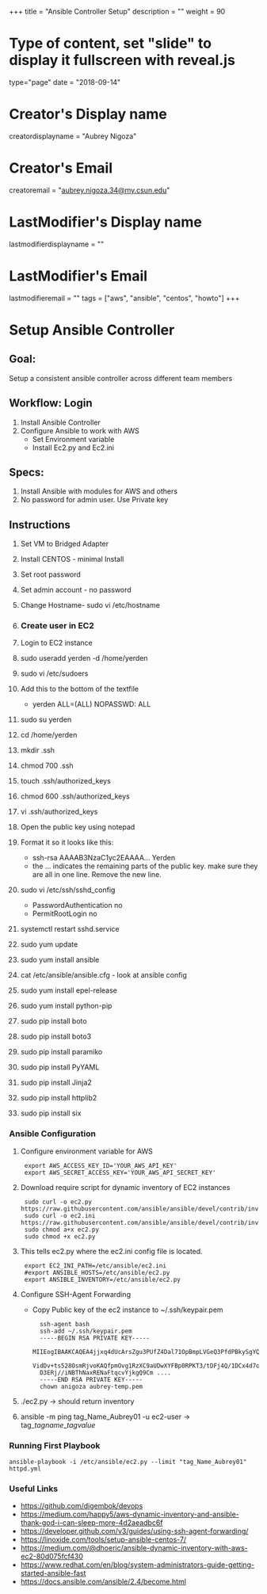 +++
title = "Ansible Controller Setup"
description = ""
weight = 90
# Type of content, set "slide" to display it fullscreen with reveal.js
type="page"
date = "2018-09-14"
# Creator's Display name
creatordisplayname = "Aubrey Nigoza"
# Creator's Email
creatoremail = "aubrey.nigoza.34@my.csun.edu"
# LastModifier's Display name
lastmodifierdisplayname = ""
# LastModifier's Email
lastmodifieremail = ""
tags = ["aws", "ansible", "centos", "howto"]
+++
# **Setup Ansible Controller** #

## Goal: ##
Setup a consistent ansible controller across different team members

## Workflow: Login ##
1. Install Ansible Controller
2. Configure Ansible to work with AWS
	- Set Environment variable
	- Install Ec2.py and Ec2.ini


## Specs: ##
1. Install Ansible with modules for AWS and others
2. No password for admin user. Use Private key


## Instructions ##

1. Set VM to Bridged Adapter
2. Install CENTOS - minimal Install
3. Set root password
4. Set admin account - no password
5. Change Hostname- sudo vi /etc/hostname
6. ### Create user in EC2  ###
7. Login to EC2 instance
8. sudo useradd yerden -d /home/yerden
9. sudo vi /etc/sudoers
10. Add this to the bottom of the textfile
	- yerden          ALL=(ALL)       NOPASSWD: ALL
11.  sudo su yerden
12.  cd /home/yerden
13.  mkdir .ssh
14.  chmod 700 .ssh
15.  touch .ssh/authorized_keys
16. chmod 600 .ssh/authorized_keys
17. vi .ssh/authorized_keys
18. Open the public key using notepad
19. Format it so it looks like this:
	- ssh-rsa AAAAB3NzaC1yc2EAAAA... Yerden
	- the ... indicates the remaining parts of the public key. make sure they are all in one line. Remove the new line. 
20. sudo vi /etc/ssh/sshd_config
	- PasswordAuthentication no
	- PermitRootLogin no

21. systemctl restart sshd.service
22. sudo yum update
23. sudo yum install ansible
24. cat /etc/ansible/ansible.cfg - look at ansible config
25. sudo yum install epel-release
26. sudo yum install python-pip
27. sudo pip install boto
28. sudo pip install boto3
29. sudo pip install paramiko
30. sudo pip install PyYAML
31. sudo pip install Jinja2
32. sudo pip install httplib2
33. sudo pip install six

### Ansible Configuration ###
1. Configure environment variable for AWS

		export AWS_ACCESS_KEY_ID='YOUR_AWS_API_KEY'
		export AWS_SECRET_ACCESS_KEY='YOUR_AWS_API_SECRET_KEY'
2. Download require script for dynamic inventory of EC2 instances

		sudo curl -o ec2.py https://raw.githubusercontent.com/ansible/ansible/devel/contrib/inventory/ec2.py
		sudo curl -o ec2.ini https://raw.githubusercontent.com/ansible/ansible/devel/contrib/inventory/ec2.ini
		sudo chmod a+x ec2.py
		sudo chmod +x ec2.py


3. This tells ec2.py where the ec2.ini config file is located.

		export EC2_INI_PATH=/etc/ansible/ec2.ini 
		#export ANSIBLE_HOSTS=/etc/ansible/ec2.py
		export ANSIBLE_INVENTORY=/etc/ansible/ec2.py

4. Configure SSH-Agent Forwarding
	- Copy Public key of the ec2 instance to ~/.ssh/keypair.pem

			ssh-agent bash
			ssh-add ~/.ssh/keypair.pem 
			-----BEGIN RSA PRIVATE KEY-----
			MIIEogIBAAKCAQEA4jjxq4dUcArsZgu3PUfZ4Dal71OpBmpLVGeQ3PfdPBkySgYQAKF66g/fDdd+
			VidDv+ts528OsmRjvoKAQfpmOvg1RzXC9aUDwXYFBp0RPKT3/tDFj4Q/1DCx4d7ohj3tXc1I7+LB
			D3ERj//iNBThNaxRENaFtqcvYjkgQ9Cm ....
			-----END RSA PRIVATE KEY-----
			chown anigoza aubrey-temp.pem


5. ./ec2.py -> should return inventory
6. ansible -m ping tag_Name_Aubrey01 -u ec2-user -> tag_*tagname*_*tagvalue*

### Running First Playbook ###
	ansible-playbook -i /etc/ansible/ec2.py --limit "tag_Name_Aubrey01"  httpd.yml



### Useful Links ###


- https://github.com/digembok/devops
- https://medium.com/happy5/aws-dynamic-inventory-and-ansible-thank-god-i-can-sleep-more-4d2aeadbc6f
- https://developer.github.com/v3/guides/using-ssh-agent-forwarding/
- https://linoxide.com/tools/setup-ansible-centos-7/
- https://medium.com/@dhoeric/ansible-dynamic-inventory-with-aws-ec2-80d075fcf430
- https://www.redhat.com/en/blog/system-administrators-guide-getting-started-ansible-fast
- https://docs.ansible.com/ansible/2.4/become.html
